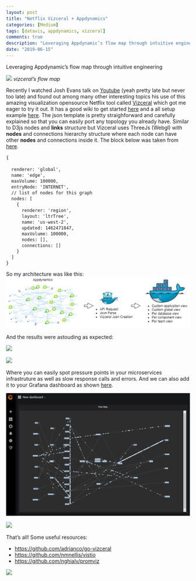 ```yaml
---
layout: post
title: "Netflix Vizceral + Appdynamics"
categories: [Medium]
tags: [datavis, appdynamics, vizceral]
comments: true
description: "Leveraging Appdynamic’s flow map through intuitive engineering"
date: "2019-06-15"
---
```



Leveraging Appdynamic’s flow map through intuitive engineering

![](/assets/img/cc7uX6xya_1*lbQAuZ4wtTjVS7YvqHy2Qg.gif)
*vizceral’s flow map*

Recently I watched Josh Evans talk on [Youtube](https://www.youtube.com/watch?v=CZ3wIuvmHeM) (yeah pretty late but never too late) and found out among many other interesting topics his use of this amazing visualization opensource Netflix tool called [Vizceral](https://github.com/Netflix/vizceral) which got me eager to try it out.
It has a good wiki to get started [here](https://github.com/Netflix/vizceral/wiki) and a all setup example [here](https://github.com/netflix/vizceral-example).
The json template is pretty straighforward and carefully explained so that you can easily port any topology you already have. Similar to D3js nodes and **links** structure but Vizceral uses ThreeJs (Webgl) with **nodes** and connections hierarchy structure where each node can have other **nodes** and connections inside it. The block below was taken from [here](https://github.com/Netflix/vizceral/wiki/How-to-Use).
```
{

  renderer: 'global',
  name: 'edge',
  maxVolume: 100000,
  entryNode: 'INTERNET',
  // list of nodes for this graph
  nodes: [
    {
      renderer: 'region',
      layout: 'ltrTree',
      name: 'us-west-2',
      updated: 1462471847,
      maxVolume: 100000,
      nodes: [],
      connections: []
    }
  ]
}
```

So my architecture was like this:
![](/assets/img/cc7uX6xya_b46f833b10f05a3bcbc012ddcb3859ec.png)


And the results were astouding as expected:

![](/assets/img/cc7uX6xya_1*lD_mVEkA9n0Dmhmmwaxirg.gif)

![](/assets/img/cc7uX6xya_1*lgWDyClNuGqeGGs9veUPsQ.gif)

Where you can easily spot pressure points in your microservices infrastruture as well as slow response calls and errors.
And we can also add it to your Grafana dashboard as shown [here](https://twitter.com/freebsdfrau/status/1040346271796482048).

![](/assets/img/cc7uX6xya_d9b1cd951e18e4b788d6e543849c0a93.png)

[![](http://img.youtube.com/vi/sRNGxdOXGCU/0.jpg)](http://www.youtube.com/watch?v=sRNGxdOXGCU)


That’s all!
Some useful resources:
* https://github.com/adrianco/go-vizceral
* https://github.com/nmnellis/vistio
* https://github.com/nghialv/promviz

[![](https://img.youtube.com/vi/CZ3wIuvmHeM/hqdefault.jpg)](https://www.youtube.com/watch?v=CZ3wIuvmHeM#action=share)